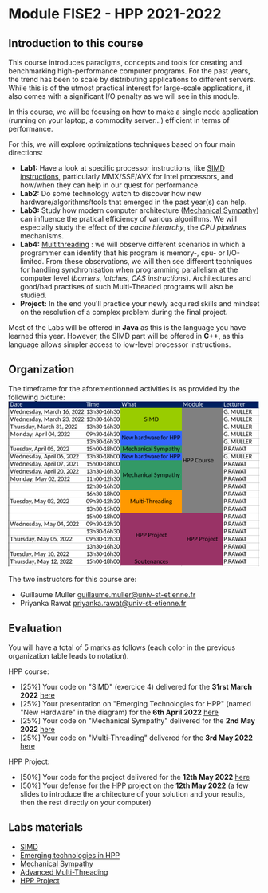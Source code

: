 # Module FISE2 - HPP 2021-2022

## Introduction to this course

This course introduces paradigms, concepts and tools for creating and benchmarking high-performance computer programs.
For the past years, the trend has been to scale by distributing applications to different servers.
While this is of the utmost practical interest for large-scale applications, it also comes with a significant I/O penalty as we will see in this module.

In this course, we will be focusing on how to make a single node application (running on your laptop, a commodity server...) efficient in terms of performance.

For this, we will explore optimizations techniques based on four main directions:
- **Lab1:** Have a look at specific processor instructions, like [SIMD instructions](https://www.kernel.org/pub/linux/kernel/people/geoff/cell/ps3-linux-docs/CellProgrammingTutorial/BasicsOfSIMDProgramming.html), particularly MMX/SSE/AVX for Intel processors, and how/when they can help in our quest for performance.
- **Lab2:** Do some technology watch to discover how new hardware/algorithms/tools that emerged in the past year(s) can help.
- **Lab3:** Study how modern computer architecture ([Mechanical Sympathy](http://mechanical-sympathy.blogspot.fr/)) can influence the pratical efficiency of various algorithms. We will especially study the effect of the *cache hierarchy*, the *CPU pipelines* mechanisms.
- **Lab4:** [Multithreading](http://docs.oracle.com/javase/tutorial/essential/concurrency/procthread.html) : we will observe different scenarios in which a programmer can identify that his program is memory-, cpu- or I/O-limited. From these observations, we will then see different techniques for handling synchronisation when programming parallelism at the computer level (*barriers*, *latches*, *CAS instructions*). Architectures and good/bad practises of such Multi-Theaded programs will also be studied.
- **Project:** In the end you'll practice your newly acquired skills and mindset on the resolution of a complex problem during the final project.

Most of the Labs will be offered in **Java** as this is the language you have learned this year. However, the SIMD part will be offered in **C++**, as this language allows simpler access to low-level processor instructions.

## Organization

The timeframe for the aforementionned activities is as provided by the following picture:
![](./resources/figures/orga.png)

The two instructors for this course are:
- Guillaume Muller <guillaume.muller@univ-st-etienne.fr>
- Priyanka Rawat <priyanka.rawat@univ-st-etienne.fr>


## Evaluation

You will have a total of 5 marks as follows (each color in the previous organization table leads to notation).

HPP course:
- [25%] Your code on "SIMD" (exercice 4) delivered for the **31rst March 2022** [here](https://mootse.telecom-st-etienne.fr/mod/assign/view.php?id=13598)
- [25%] Your presentation on "Emerging Technologies for HPP" (named "New Hardware" in the diagram) for the **6th April 2022** [here](https://mootse.telecom-st-etienne.fr/mod/assign/view.php?id=27349)
- [25%] Your code on "Mechanical Sympathy" delivered for the **2nd May 2022** [here](https://mootse.telecom-st-etienne.fr/mod/assign/view.php?id=13592)
- [25%] Your code on "Multi-Threading" delivered for the **3rd May 2022** [here](https://mootse.telecom-st-etienne.fr/mod/assign/view.php?id=13593)

HPP Project:
- [50%] Your code for the project delivered for the **12th May 2022** [here](https://mootse.telecom-st-etienne.fr/mod/assign/view.php?id=13594)
- [50%] Your defense for the HPP project on the **12th May 2022** (a few slides to introduce the architecture of your solution and your results, then the rest directly on your computer)


## Labs materials

- [SIMD](./lab1-SIMD/README.md)
- [Emerging technologies in HPP](./lab2-EmergingTech/README.md)
- [Mechanical Sympathy](./lab3-MechanicalSympathy/README.md)
- [Advanced Multi-Threading](./lab3-MultiThreading/README.md)
- [HPP Project](./project/README.md)
